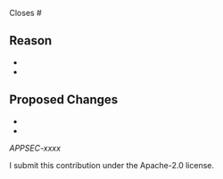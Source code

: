 Closes #

**Reason**
-
-
-

**Proposed Changes**
-
-
-

*APPSEC-xxxx*

I submit this contribution under the Apache-2.0 license.